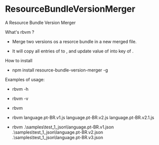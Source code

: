 # ResourceBundleVersionMerger

A Resource Bundle Version Merger

What's rbvm ?

- Merge two versions os a resorce bundle in a new merged file.

- It will copy all entries of <newFile> to <mergedFile>, and update value of <oldFile> into key of <mergedFile>.

How to install

- npm install resource-bundle-version-merger -g

Examples of usage:

- rbvm -h

- rbvm -v

- rbvm <oldFile> <newFile> <mergedFile>

- rbvm language.pt-BR.v1.js language.pt-BR.v2.js language.pt-BR.v2.1.js

- rbvm .\samples\test_1_json\language.pt-BR.v1.json .\samples\test_1_json\language.pt-BR.v2.json .\samples\test_1_json\language.pt-BR.v3.json

